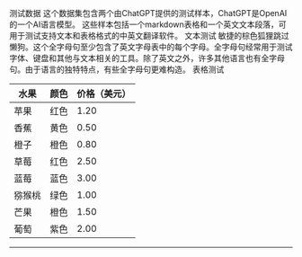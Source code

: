 测试数据
这个数据集包含两个由ChatGPT提供的测试样本，ChatGPT是OpenAI的一个AI语言模型。
这些样本包括一个markdown表格和一个英文文本段落，可用于测试支持文本和表格格式的中英文翻译软件。
文本测试
敏捷的棕色狐狸跳过懒狗。这个全字母句至少包含了英文字母表中的每个字母。全字母句经常用于测试字体、键盘和其他与文本相关的工具。除了英文之外，许多其他语言也有全字母句。由于语言的独特特点，有些全字母句更难构造。
表格测试

| 水果 | 颜色 | 价格（美元） |
| --- | --- | --- |
| 苹果 | 红色 | 1.20 |
| 香蕉 | 黄色 | 0.50 |
| 橙子 | 橙色 | 0.80 |
| 草莓 | 红色 | 2.50 |
| 蓝莓 | 蓝色 | 3.00 |
| 猕猴桃 | 绿色 | 1.00 |
| 芒果 | 橙色 | 1.50 |
| 葡萄 | 紫色 | 2.00 |

---

